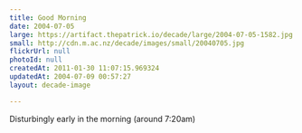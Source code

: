 ```yaml
---
title: Good Morning
date: 2004-07-05
large: https://artifact.thepatrick.io/decade/large/2004-07-05-1582.jpg
small: http://cdn.m.ac.nz/decade/images/small/20040705.jpg
flickrUrl: null
photoId: null
createdAt: 2011-01-30 11:07:15.969324
updatedAt: 2004-07-09 00:57:27
layout: decade-image

---
```

Disturbingly early in the morning (around 7:20am)
